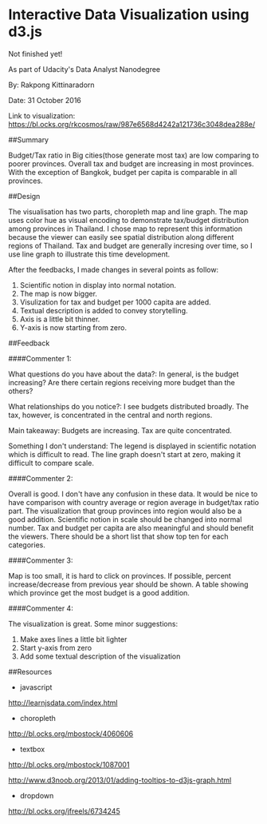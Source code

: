 # Interactive Data Visualization using d3.js

Not finished yet!

As part of Udacity's Data Analyst Nanodegree

By: Rakpong Kittinaradorn

Date: 31 October 2016

Link to visualization: https://bl.ocks.org/rkcosmos/raw/987e6568d4242a121736c3048dea288e/

##Summary

Budget/Tax ratio in Big cities(those generate most tax) are low comparing to poorer provinces. Overall tax and budget are increasing in most provinces. With the exception of Bangkok, budget per capita is comparable in all provinces.

##Design

The visualisation has two parts, choropleth map and line graph. The map uses color hue as visual encoding to demonstrate tax/budget distribution among provinces in Thailand. I chose map to represent this information because the viewer can easily see spatial distribution along different regions of Thailand. Tax and budget are generally incresing over time, so I use line graph to illustrate this time development.

After the feedbacks, I made changes in several points as follow: 

1. Scientific notion in display into normal notation. 
2. The map is now bigger. 
3. Visulization for tax and budget per 1000 capita are added.
4. Textual description is added to convey storytelling.
5. Axis is a little bit thinner.
6. Y-axis is now starting from zero.

##Feedback

####Commenter 1:

What questions do you have about the data?: In general, is the budget increasing? Are there certain regions receiving more budget than the others?

What relationships do you notice?: I see budgets distributed broadly. The tax, however, is concentrated in the central and north regions.

Main takeaway: Budgets are increasing. Tax are quite concentrated.

Something I don't understand: The legend is displayed in scientific notation which is difficult to read. The line graph doesn't start at zero, making it difficult to compare scale.

####Commenter 2:

Overall is good. I don't have any confusion in these data. It would be nice to have comparison with country average or region average in budget/tax ratio part. The visualization that group provinces into region would also be a good addition. Scientific notion in scale should be changed into normal number. Tax and budget per capita are also meaningful and should benefit the viewers. There should be a short list that show top ten for each categories.

####Commenter 3:

Map is too small, it is hard to click on provinces. If possible, percent increase/decrease from previous year should be shown. A table showing which province get the most budget is a good addition.

####Commenter 4:

The visualization is great. Some minor suggestions:

1. Make axes lines a little bit lighter
2. Start y-axis from zero
3. Add some textual description of the visualization

##Resources

- javascript

http://learnjsdata.com/index.html

- choropleth

http://bl.ocks.org/mbostock/4060606

- textbox

http://bl.ocks.org/mbostock/1087001

http://www.d3noob.org/2013/01/adding-tooltips-to-d3js-graph.html  

- dropdown

http://bl.ocks.org/jfreels/6734245
